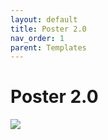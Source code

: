 ```yaml
---
layout: default
title: Poster 2.0
nav_order: 1
parent: Templates
---
```


# Poster 2.0

![](betterposter-for-social-media.png)
